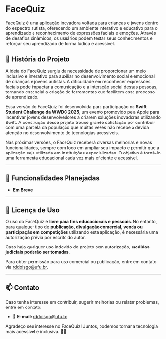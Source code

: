 # FaceQuiz

FaceQuiz é uma aplicação inovadora voltada para crianças e jovens dentro do espectro autista, oferecendo um ambiente interativo e educativo para o aprendizado e reconhecimento de expressões faciais e emoções. Através de desafios dinâmicos, os usuários podem testar seus conhecimentos e reforçar seu aprendizado de forma lúdica e acessível.

## 📖 História do Projeto

A ideia do FaceQuiz surgiu da necessidade de proporcionar um meio inclusivo e interativo para auxiliar no desenvolvimento social e emocional de crianças e jovens autistas. A dificuldade em reconhecer expressões faciais pode impactar a comunicação e a interação social dessas pessoas, tornando essencial a criação de ferramentas que facilitem esse processo de aprendizado.

Essa versão do FaceQuiz foi desenvolvida para participação no **Swift Student Challenge da WWDC 2025**, um evento promovido pela Apple para incentivar jovens desenvolvedores a criarem soluções inovadoras utilizando Swift. A construção desse projeto trouxe grande satisfação por contribuir com uma parcela da população que muitas vezes não recebe a devida atenção no desenvolvimento de tecnologias acessíveis.

Nas próximas versões, o FaceQuiz receberá diversas melhorias e novas funcionalidades, sempre com foco em ampliar seu impacto e permitir que a aplicação seja utilizada em instituições especializadas. O objetivo é torná-lo uma ferramenta educacional cada vez mais eficiente e acessível.

---

## 🚀 Funcionalidades Planejadas

- **Em Breve**
---

## 📜 Licença de Uso

O uso do FaceQuiz é **livre para fins educacionais e pessoais**. No entanto, para qualquer tipo de **publicação, divulgação comercial, venda ou participação em competições** utilizando esta aplicação, é necessária uma autorização prévia por escrito do autor.

Caso haja qualquer uso indevido do projeto sem autorização, **medidas judiciais poderão ser tomadas**.

Para obter permissão para uso comercial ou publicação, entre em contato via rddoisgo@ufu.br.

---

## 📫 Contato

Caso tenha interesse em contribuir, sugerir melhorias ou relatar problemas, entre em contato:

- 📧 **E-mail:** rddoisgo@ufu.br

Agradeço seu interesse no FaceQuiz! Juntos, podemos tornar a tecnologia mais acessível e inclusiva. 🚀✨
